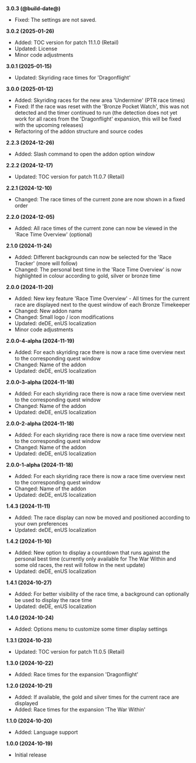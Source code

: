 **3.0.3 (@build-date@)**
- Fixed: The settings are not saved.

**3.0.2 (2025-01-26)**
- Added: TOC version for patch 11.1.0 (Retail)
- Updated: License
- Minor code adjustments

**3.0.1 (2025-01-15)**
- Updated: Skyriding race times for 'Dragonflight'

**3.0.0 (2025-01-12)**
- Added: Skyriding races for the new area 'Undermine' (PTR race times)
- Fixed: If the race was reset with the 'Bronze Pocket Watch', this was not detected and the timer continued to run (the detection does not yet work for all races from the 'Dragonflight' expansion, this will be fixed with the upcoming releases)
- Refactoring of the addon structure and source codes

**2.2.3 (2024-12-26)**
- Added: Slash command to open the addon option window

**2.2.2 (2024-12-17)**
- Updated: TOC version for patch 11.0.7 (Retail)

**2.2.1 (2024-12-10)**
- Changed: The race times of the current zone are now shown in a fixed order

**2.2.0 (2024-12-05)**
- Added: All race times of the current zone can now be viewed in the 'Race Time Overview' (optional)

**2.1.0 (2024-11-24)**
- Added: Different backgrounds can now be selected for the 'Race Tracker' (more will follow)
- Changed: The personal best time in the 'Race Time Overview' is now highlighted in colour according to gold, silver or bronze time

**2.0.0 (2024-11-20)**
- Added: New key feature 'Race Time Overview' - All times for the current race are displayed next to the quest window of each Bronze Timekeeper
- Changed: New addon name
- Changed: Small logo / icon modifications
- Updated: deDE, enUS localization
- Minor code adjustments

**2.0.0-4-alpha (2024-11-19)**
- Added: For each skyriding race there is now a race time overview next to the corresponding quest window
- Changed: Name of the addon
- Updated: deDE, enUS localization

**2.0.0-3-alpha (2024-11-18)**
- Added: For each skyriding race there is now a race time overview next to the corresponding quest window
- Changed: Name of the addon
- Updated: deDE, enUS localization

**2.0.0-2-alpha (2024-11-18)**
- Added: For each skyriding race there is now a race time overview next to the corresponding quest window
- Changed: Name of the addon
- Updated: deDE, enUS localization

**2.0.0-1-alpha (2024-11-18)**
- Added: For each skyriding race there is now a race time overview next to the corresponding quest window
- Changed: Name of the addon
- Updated: deDE, enUS localization

**1.4.3 (2024-11-11)**
- Added: The race display can now be moved and positioned according to your own preferences
- Updated: deDE, enUS localization

**1.4.2 (2024-11-10)**
- Added: New option to display a countdown that runs against the personal best time (currently only available for The War Within and some old races, the rest will follow in the next update)
- Updated: deDE, enUS localization

**1.4.1 (2024-10-27)**
- Added: For better visibility of the race time, a background can optionally be used to display the race time
- Updated: deDE, enUS localization

**1.4.0 (2024-10-24)**
- Added: Options menu to customize some timer display settings

**1.3.1 (2024-10-23)**
- Updated: TOC version for patch 11.0.5 (Retail)

**1.3.0 (2024-10-22)**
- Added: Race times for the expansion 'Dragonflight'

**1.2.0 (2024-10-21)**
- Added: If available, the gold and silver times for the current race are displayed
- Added: Race times for the expansion 'The War Within'

**1.1.0 (2024-10-20)**
- Added: Language support

**1.0.0 (2024-10-19)**
- Initial release
